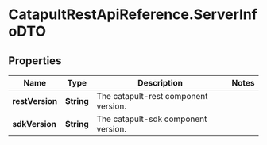 # CatapultRestApiReference.ServerInfoDTO

## Properties
Name | Type | Description | Notes
------------ | ------------- | ------------- | -------------
**restVersion** | **String** | The catapult-rest component version. | 
**sdkVersion** | **String** | The catapult-sdk component version. | 


